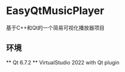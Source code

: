# EasyQtMusicPlayer
基于C++和Qt的一个简易可视化播放器项目

## 环境

** Qt 6.7.2
** VirtualStudio 2022 with Qt plugin

## 
